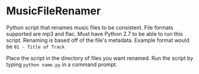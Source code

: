 MusicFileRenamer
================
Python script that renames music files to be consistent. File formats supported are mp3 and flac. Must have Python 2.7 to be able to run this script. Renaming is based off of the file's metadata. Example format would be `01 - Title of Track`

Place the script in the directory of files you want renamed. Run the script by typing `python name.py` in a command prompt. 
